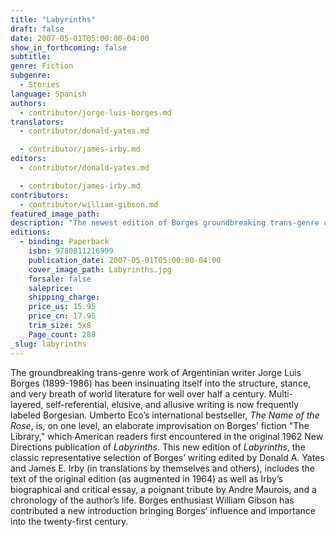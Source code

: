 ```yaml
---
title: "Labyrinths"
draft: false
date: 2007-05-01T05:00:00-04:00
show_in_forthcoming: false
subtitle:
genre: Fiction
subgenre:
  - Stories
language: Spanish
authors:
  - contributor/jorge-luis-borges.md
translators:
  - contributor/donald-yates.md

  - contributor/james-irby.md
editors:
  - contributor/donald-yates.md

  - contributor/james-irby.md
contributors:
  - contributor/william-gibson.md
featured_image_path:
description: "The newest edition of Borges groundbreaking trans-genre collection of short stories "
editions:
  - binding: Paperback
    isbn: 9780811216999
    publication_date: 2007-05-01T05:00:00-04:00
    cover_image_path: Labyrinths.jpg
    forsale: false
    saleprice:
    shipping_charge:
    price_us: 15.95
    price_cn: 17.95
    trim_size: 5x8
    Page_count: 288
_slug: labyrinths
---
```


The groundbreaking trans-genre work of Argentinian writer Jorge Luis Borges (1899-1986) has been insinuating itself into the structure, stance, and very breath of world literature for well over half a century. Multi-layered, self-referential, elusive, and allusive writing is now frequently labeled Borgesian. Umberto Eco’s international bestseller, _The Name of the Rose_, is, on one level, an elaborate improvisation on Borges’ fiction "The Library," which American readers first encountered in the original 1962 New Directions publication of _Labyrinths_. This new edition of _Labyrinths_, the classic representative selection of Borges’ writing edited by Donald A. Yates and James E. Irby (in translations by themselves and others), includes the text of the original edition (as augmented in 1964) as well as Irby’s biographical and critical essay, a poignant tribute by Andre Maurois, and a chronology of the author’s life. Borges enthusiast William Gibson has contributed a new introduction bringing Borges’ influence and importance into the twenty-first century.

